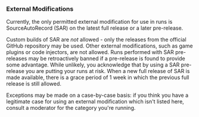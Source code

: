 ### External Modifications

Currently, the only permitted external modification for use in runs is
SourceAutoRecord (SAR) on the latest full release or a later pre-release.

Custom builds of SAR are *not* allowed - only the releases from the official GitHub
repository may be used. Other external modifications, such as game plugins or code
injectors, are not allowed. Runs performed with SAR pre-releases may be retroactively
banned if a pre-release is found to provide some advantage. While unlikely, you
acknowledge that by using a SAR pre-release you are putting your runs at risk. When a
new full release of SAR is made available, there is a grace period of 1 week in which
the previous full release is still allowed.

Exceptions may be made on a case-by-case basis: if you think you have a legitimate
case for using an external modification which isn't listed here, consult a moderator
for the category you're running.
